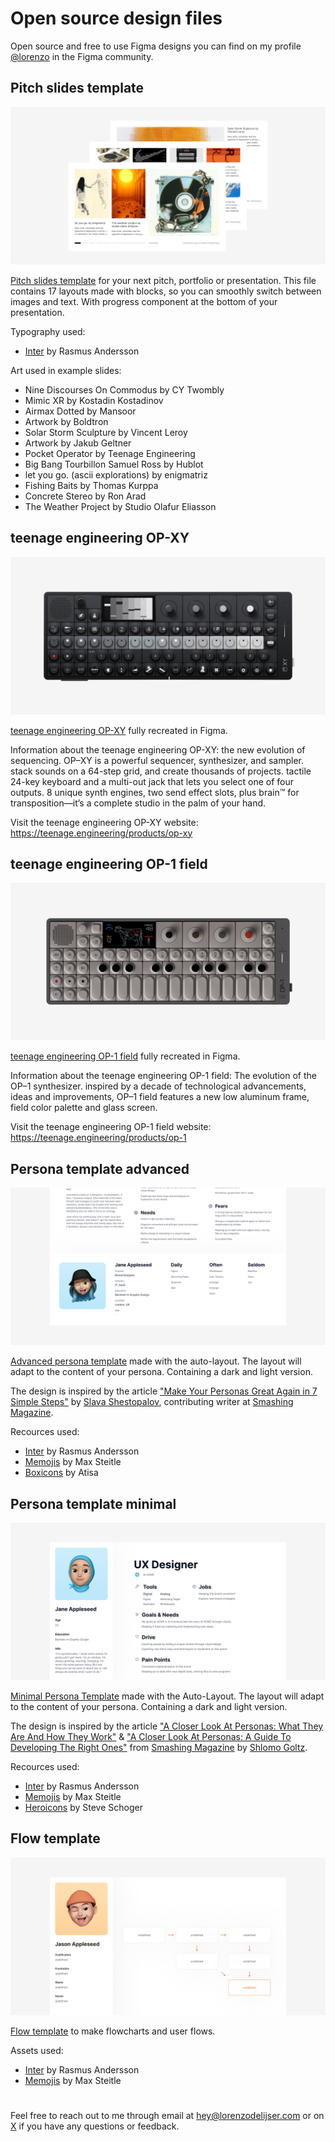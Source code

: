 # Open source design files

Open source and free to use Figma designs you can find on my profile <a href="https://www.figma.com/@lorenzo" role="link" target="_blank" rel="noopener noreferrer">@lorenzo</a> in the Figma community.

## Pitch slides template

<a href="https://www.figma.com/community/file/1433476750478104781" role="link" target="_blank" rel="noopener noreferrer">
  <img src="_img/thumbnail-pitch-slides-template.jpg" alt="Figma link for Pitch slides template" />
</a>

<a href="https://www.figma.com/community/file/1433476750478104781" role="link" target="_blank" rel="noopener noreferrer">Pitch slides template</a> for your next pitch, portfolio or presentation. This file contains 17 layouts made with blocks, so you can smoothly switch between images and text. With progress component at the bottom of your presentation.

Typography used:
- <a href="https://github.com/rsms/inter" role="link" target="_blank" rel="noopener noreferrer">Inter</a> by Rasmus Andersson

Art used in example slides:
- Nine Discourses On Commodus by CY Twombly
- Mimic XR by Kostadin Kostadinov
- Airmax Dotted by Mansoor
- Artwork by Boldtron
- Solar Storm Sculpture by Vincent Leroy
- Artwork by Jakub Geltner
- Pocket Operator by Teenage Engineering
- Big Bang Tourbillon Samuel Ross by Hublot
- let you go. (ascii explorations) by enigmatriz
- Fishing Baits by Thomas Kurppa
- Concrete Stereo by Ron Arad
- The Weather Project by Studio Olafur Eliasson


## teenage engineering OP-XY

<a href="https://www.figma.com/community/file/1440982544324019665" role="link" target="_blank" rel="noopener noreferrer">
  <img src="_img/thumbnail-teenage-engineering-op-xy.jpg" alt="Figma link for teenage engineering OP-XY" />
</a>

<a href="https://www.figma.com/community/file/1440982544324019665" role="link" target="_blank" rel="noopener noreferrer">teenage engineering OP-XY</a> fully recreated in Figma.

Information about the teenage engineering OP-XY: the new evolution of sequencing. OP–XY is a powerful sequencer, synthesizer, and sampler. stack sounds on a 64-step grid, and create thousands of projects. tactile 24-key keyboard and a multi-out jack that lets you select one of four outputs. 8 unique synth engines, two send effect slots, plus brain™ for transposition—it’s a complete studio in the palm of your hand.

Visit the teenage engineering OP-XY website: <a href="https://teenage.engineering/products/op-xy" role="link" target="_blank" rel="noopener noreferrer">https://teenage.engineering/products/op-xy</a>


## teenage engineering OP-1 field

<a href="https://www.figma.com/community/file/1129880749733211997" role="link" target="_blank" rel="noopener noreferrer">
  <img src="_img/thumbnail-teenage-engineering-op-1-field.jpg" alt="Figma link for teenage engineering OP-1 field" />
</a>

<a href="https://www.figma.com/community/file/1129880749733211997" role="link" target="_blank" rel="noopener noreferrer">teenage engineering OP-1 field</a> fully recreated in Figma.

Information about the teenage engineering OP-1 field: The evolution of the OP–1 synthesizer. inspired by a decade of technological advancements, ideas and improvements, OP–1 field features a new low aluminum frame, field color palette and glass screen.

Visit the teenage engineering OP-1 field website: <a href="https://teenage.engineering/products/op-1" role="link" target="_blank" rel="noopener noreferrer">https://teenage.engineering/products/op-1</a>


## Persona template advanced

<a href="https://www.figma.com/community/file/838432318134018290" role="link" target="_blank" rel="noopener noreferrer">
  <img src="_img/thumbnail-persona-template-advanced.jpg" alt="Figma link for Persona template advanced" />
</a>

<a href="https://www.figma.com/community/file/838432318134018290" role="link" target="_blank" rel="noopener noreferrer">Advanced persona template</a> made with the auto-layout. The layout will adapt to the content of your persona. Containing a dark and light version.

The design is inspired by the article <a href="https://medium.com/design-bridges/personas-e60c1c06ead1" role="link" target="_blank" rel="noopener noreferrer">"Make Your Personas Great Again in 7 Simple Steps"</a> by <a href="https://x.com/shestopalov_v" role="link" target="_blank" rel="noopener noreferrer">Slava Shestopalov</a>, contributing writer at <a href="https://www.smashingmagazine.com" role="link" target="_blank" rel="noopener noreferrer">Smashing Magazine</a>.

Recources used:
- <a href="https://github.com/rsms/inter" role="link" target="_blank" rel="noopener noreferrer">Inter</a> by Rasmus Andersson
- <a href="https://www.figma.com/community/plugin/1090391796325905912/memojis" role="link" target="_blank" rel="noopener noreferrer">Memojis</a> by Max Steitle
- <a href="https://github.com/atisawd/boxicons" role="link" target="_blank" rel="noopener noreferrer">Boxicons</a> by Atisa


## Persona template minimal

<a href="https://www.figma.com/community/file/822917064336307885" role="link" target="_blank" rel="noopener noreferrer">
  <img src="_img/thumbnail-persona-template-minimal.jpg" alt="Figma link for Persona template minimal" />
</a>

<a href="https://www.figma.com/community/file/822917064336307885" role="link" target="_blank" rel="noopener noreferrer">Minimal Persona Template</a> made with the Auto-Layout. The layout will adapt to the content of your persona. Containing a dark and light version.

The design is inspired by the article <a href="https://www.smashingmagazine.com/2014/08/a-closer-look-at-personas-part-1/" role="link" target="_blank" rel="noopener noreferrer">"A Closer Look At Personas: What They Are And How They Work"</a> & <a href="https://www.smashingmagazine.com/2014/08/a-closer-look-at-personas-part-2/" role="link" target="_blank" rel="noopener noreferrer">"A Closer Look At Personas: A Guide To Developing The Right Ones"</a> from <a href="https://www.smashingmagazine.com" role="link" target="_blank" rel="noopener noreferrer">Smashing Magazine</a> by <a href="https://x.com/MoGoltz" role="link" target="_blank" rel="noopener noreferrer">Shlomo Goltz</a>.

Recources used:
- <a href="https://github.com/rsms/inter" role="link" target="_blank" rel="noopener noreferrer">Inter</a> by Rasmus Andersson
- <a href="https://www.figma.com/community/plugin/1090391796325905912/memojis" role="link" target="_blank" rel="noopener noreferrer">Memojis</a> by Max Steitle
- <a href="https://github.com/refactoringui/heroicons" role="link" target="_blank" rel="noopener noreferrer">Heroicons</a> by Steve Schoger


## Flow template

<a href="https://www.figma.com/community/file/828934765007036334" role="link" target="_blank" rel="noopener noreferrer">
  <img src="_img/thumbnail-flow-template.jpg" alt="Figma link for Flow template" />
</a>

<a href="https://www.figma.com/community/file/828934765007036334" role="link" target="_blank" rel="noopener noreferrer">Flow template</a> to make flowcharts and user flows.

Assets used:
- <a href="https://github.com/rsms/inter" role="link" target="_blank" rel="noopener noreferrer">Inter</a> by Rasmus Andersson
- <a href="https://www.figma.com/community/plugin/1090391796325905912/memojis" role="link" target="_blank" rel="noopener noreferrer">Memojis</a> by Max Steitle

#

Feel free to reach out to me through email at [hey@lorenzodelijser.com](mailto:hey@lorenzodelijser.com) or on [X](https://x.com/lorenzodelijser) if you have any questions or feedback.